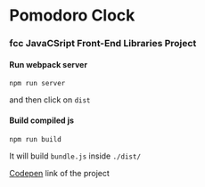 # Pomodoro Clock
### fcc JavaCSript Front-End Libraries Project

#### Run webpack server
```
npm run server
```
and then click on ```dist```

#### Build compiled js
```
npm run build
```
It will build ```bundle.js``` inside ```./dist/```

[Codepen](https://codepen.io/heisenberg-pb/full/NBaZGy) link of the project

